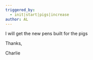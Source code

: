 ```yaml
---
triggered_by:
  - init|start|pigs|increase
author: AL
---
```

I will get the new pens built for the pigs

Thanks,

Charlie
